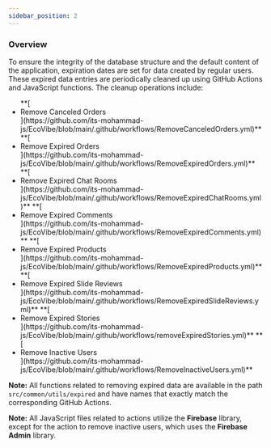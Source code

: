 ```yaml
---
sidebar_position: 2
---
```


### Overview

To ensure the integrity of the database structure and the default content of the application, expiration dates are set for data created by regular users. These expired data entries are periodically cleaned up using GitHub Actions and JavaScript functions. The cleanup operations include:

<ul>
 **[<li>Remove Canceled Orders</li>](https://github.com/its-mohammad-js/EcoVibe/blob/main/.github/workflows/RemoveCanceledOrders.yml)**
  **[<li>Remove Expired Orders</li>](https://github.com/its-mohammad-js/EcoVibe/blob/main/.github/workflows/RemoveExpiredOrders.yml)**
  **[<li>Remove Expired Chat Rooms</li>](https://github.com/its-mohammad-js/EcoVibe/blob/main/.github/workflows/RemoveExpiredChatRooms.yml)**
  **[<li>Remove Expired Comments</li>](https://github.com/its-mohammad-js/EcoVibe/blob/main/.github/workflows/RemoveExpiredComments.yml)**
  **[<li>Remove Expired Products</li>](https://github.com/its-mohammad-js/EcoVibe/blob/main/.github/workflows/RemoveExpiredProducts.yml)**
  **[<li>Remove Expired Slide Reviews</li>](https://github.com/its-mohammad-js/EcoVibe/blob/main/.github/workflows/RemoveExpiredSlideReviews.yml)**
 **[<li>Remove Expired Stories</li>](https://github.com/its-mohammad-js/EcoVibe/blob/main/.github/workflows/removeExpiredStories.yml)**
  **[<li>Remove Inactive Users</li>](https://github.com/its-mohammad-js/EcoVibe/blob/main/.github/workflows/RemoveInactiveUsers.yml)**
</ul>

**Note:** All functions related to removing expired data are available in the path `src/common/utils/expired` and have names that exactly match the corresponding GitHub Actions.

**Note:** All JavaScript files related to actions utilize the **Firebase** library, except for the action to remove inactive users, which uses the **Firebase Admin** library.

